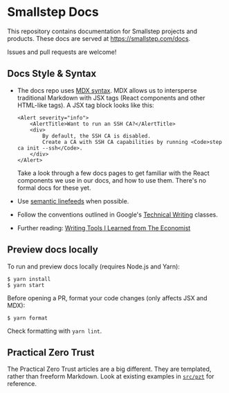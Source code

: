 # Smallstep Docs

This repository contains documentation for Smallstep projects and products. 
These docs are served at https://smallstep.com/docs.

Issues and pull requests are welcome!

## Docs Style & Syntax

- The docs repo uses [MDX syntax](https://mdxjs.com/docs/what-is-mdx/#mdx-syntax).
  MDX allows us to intersperse traditional Markdown with JSX tags (React components and other HTML-like tags).
  A JSX tag block looks like this:

  ```
  <Alert severity="info">
      <AlertTitle>Want to run an SSH CA?</AlertTitle>
      <div>
          By default, the SSH CA is disabled.
          Create a CA with SSH CA capabilities by running <Code>step ca init --ssh</Code>.
      </div>
  </Alert>
  ```

  Take a look through a few docs pages to get familiar with the React components we use in our docs, and how to use them.
  There's no formal docs for these yet.

- Use [semantic linefeeds](https://rhodesmill.org/brandon/2012/one-sentence-per-line/) when possible.
- Follow the conventions outlined in Google's [Technical Writing](https://developers.google.com/tech-writing/one) classes.
- Further reading: [Writing Tools I Learned from The Economist](https://builtbywords.substack.com/p/writing-tools-i-learned-from-the)

## Preview docs locally

To run and preview docs locally (requires Node.js and Yarn):

```
$ yarn install
$ yarn start
```

Before opening a PR, format your code changes (only affects JSX and MDX):

```
$ yarn format
```

Check formatting with `yarn lint`.

## Practical Zero Trust

The Practical Zero Trust articles are a big different.
They are templated, rather than freeform Markdown.
Look at existing examples in [`src/pzt`](src/pzt) for reference.

